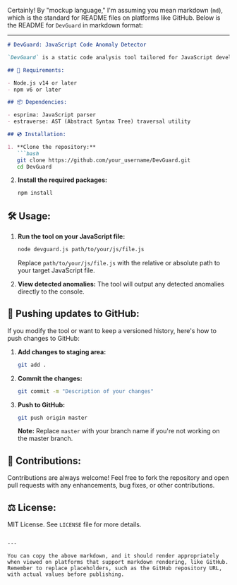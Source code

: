 Certainly! By "mockup language," I'm assuming you mean markdown (`md`), which is the standard for README files on platforms like GitHub. Below is the README for `DevGuard` in markdown format:

---

```markdown
# DevGuard: JavaScript Code Anomaly Detector

`DevGuard` is a static code analysis tool tailored for JavaScript developers to flag potential code anomalies in real-time, aiding in quicker debugging and more resilient code.

## 🚀 Requirements:

- Node.js v14 or later
- npm v6 or later

## 📦 Dependencies:

- esprima: JavaScript parser
- estraverse: AST (Abstract Syntax Tree) traversal utility

## 💿 Installation:

1. **Clone the repository:**
   ```bash
   git clone https://github.com/your_username/DevGuard.git
   cd DevGuard
   ```

2. **Install the required packages:**
   ```bash
   npm install
   ```

## 🛠️ Usage:

1. **Run the tool on your JavaScript file:**
   ```bash
   node devguard.js path/to/your/js/file.js
   ```
   Replace `path/to/your/js/file.js` with the relative or absolute path to your target JavaScript file.

2. **View detected anomalies:**
   The tool will output any detected anomalies directly to the console.

## 🔄 Pushing updates to GitHub:

If you modify the tool or want to keep a versioned history, here's how to push changes to GitHub:

1. **Add changes to staging area:**
   ```bash
   git add .
   ```

2. **Commit the changes:**
   ```bash
   git commit -m "Description of your changes"
   ```

3. **Push to GitHub:**
   ```bash
   git push origin master
   ```
   **Note:** Replace `master` with your branch name if you're not working on the master branch.

## 🙌 Contributions:

Contributions are always welcome! Feel free to fork the repository and open pull requests with any enhancements, bug fixes, or other contributions.

## ⚖️ License:

MIT License. See `LICENSE` file for more details.
```

---

You can copy the above markdown, and it should render appropriately when viewed on platforms that support markdown rendering, like GitHub. Remember to replace placeholders, such as the GitHub repository URL, with actual values before publishing.